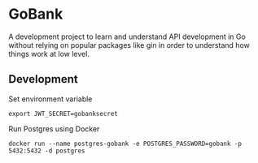 # GoBank

A development project to learn and understand API development in Go without relying on popular packages like gin in order to understand how things work at low level.

## Development

Set environment variable

```
export JWT_SECRET=gobanksecret
```

Run Postgres using Docker

```
docker run --name postgres-gobank -e POSTGRES_PASSWORD=gobank -p 5432:5432 -d postgres
```
